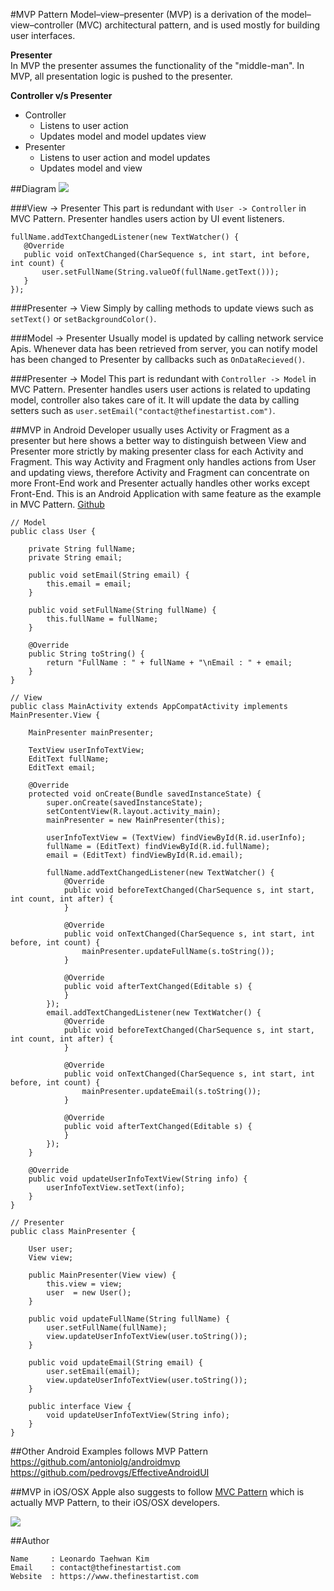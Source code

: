 #MVP Pattern
Model–view–presenter (MVP) is a derivation of the model–view–controller (MVC) architectural pattern, and is used mostly for building user interfaces.

**Presenter**  
In MVP the presenter assumes the functionality of the "middle-man". In MVP, all presentation logic is pushed to the presenter.  

**Controller v/s Presenter**  
* Controller
   * Listens to user action
   * Updates model and model updates view
* Presenter
   * Listens to user action and model updates
   * Updates model and view


##Diagram
![](http://upload.wikimedia.org/wikipedia/commons/thumb/d/dc/Model_View_Presenter_GUI_Design_Pattern.png/220px-Model_View_Presenter_GUI_Design_Pattern.png)

###View -> Presenter
This part is redundant with `User -> Controller` in MVC Pattern. Presenter handles users action by UI event listeners.
```
fullName.addTextChangedListener(new TextWatcher() {
   @Override
   public void onTextChanged(CharSequence s, int start, int before, int count) {
       user.setFullName(String.valueOf(fullName.getText()));
   }
});
```

###Presenter -> View
Simply by calling methods to update views such as `setText()` or `setBackgroundColor()`.

###Model -> Presenter
Usually model is updated by calling network service Apis. Whenever data has been retrieved from server, you can notify model has been changed to Presenter by callbacks such as `OnDataRecieved()`.

###Presenter -> Model
This part is redundant with `Controller -> Model` in MVC Pattern. Presenter handles users user actions is related to updating model, controller also takes care of it. It will update the data by calling setters such as `user.setEmail("contact@thefinestartist.com")`.


##MVP in Android
Developer usually uses Activity or Fragment as a presenter but here shows a better way to distinguish between View and Presenter more strictly by making presenter class for each Activity and Fragment. This way Activity and Fragment only handles actions from User and updating views, therefore Activity and Fragment can concentrate on more Front-End work and Presenter actually handles other works except Front-End. This is an Android Application with same feature as the example in MVC Pattern. [Github](https://github.com/TheFinestArtist/MVP-Example)
```
// Model
public class User {

    private String fullName;
    private String email;

    public void setEmail(String email) {
        this.email = email;
    }

    public void setFullName(String fullName) {
        this.fullName = fullName;
    }

    @Override
    public String toString() {
        return "FullName : " + fullName + "\nEmail : " + email;
    }
}

// View
public class MainActivity extends AppCompatActivity implements MainPresenter.View {

    MainPresenter mainPresenter;

    TextView userInfoTextView;
    EditText fullName;
    EditText email;

    @Override
    protected void onCreate(Bundle savedInstanceState) {
        super.onCreate(savedInstanceState);
        setContentView(R.layout.activity_main);
        mainPresenter = new MainPresenter(this);

        userInfoTextView = (TextView) findViewById(R.id.userInfo);
        fullName = (EditText) findViewById(R.id.fullName);
        email = (EditText) findViewById(R.id.email);

        fullName.addTextChangedListener(new TextWatcher() {
            @Override
            public void beforeTextChanged(CharSequence s, int start, int count, int after) {
            }

            @Override
            public void onTextChanged(CharSequence s, int start, int before, int count) {
                mainPresenter.updateFullName(s.toString());
            }

            @Override
            public void afterTextChanged(Editable s) {
            }
        });
        email.addTextChangedListener(new TextWatcher() {
            @Override
            public void beforeTextChanged(CharSequence s, int start, int count, int after) {
            }

            @Override
            public void onTextChanged(CharSequence s, int start, int before, int count) {
                mainPresenter.updateEmail(s.toString());
            }

            @Override
            public void afterTextChanged(Editable s) {
            }
        });
    }

    @Override
    public void updateUserInfoTextView(String info) {
        userInfoTextView.setText(info);
    }
}

// Presenter
public class MainPresenter {

    User user;
    View view;

    public MainPresenter(View view) {
        this.view = view;
        user  = new User();
    }

    public void updateFullName(String fullName) {
        user.setFullName(fullName);
        view.updateUserInfoTextView(user.toString());
    }

    public void updateEmail(String email) {
        user.setEmail(email);
        view.updateUserInfoTextView(user.toString());
    }

    public interface View {
        void updateUserInfoTextView(String info);
    }
}
```


##Other Android Examples follows MVP Pattern
https://github.com/antoniolg/androidmvp
https://github.com/pedrovgs/EffectiveAndroidUI


##MVP in iOS/OSX
Apple also suggests to follow [MVC Pattern](https://developer.apple.com/library/mac/documentation/General/Conceptual/DevPedia-CocoaCore/MVC.html) which is actually MVP Pattern, to their iOS/OSX developers.  

![](https://developer.apple.com/library/mac/documentation/General/Conceptual/DevPedia-CocoaCore/Art/model_view_controller.jpg)


##Author
```
Name     : Leonardo Taehwan Kim
Email    : contact@thefinestartist.com
Website  : https://www.thefinestartist.com
```
